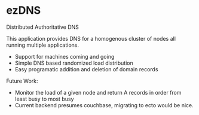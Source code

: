 ezDNS
=====

Distributed Authoritative DNS

This application provides DNS for a homogenous cluster of nodes all running multiple applications.
- Support for machines coming and going
- Simple DNS based randomized load distribution
- Easy programatic addition and deletion of domain records

Future Work:
- Monitor the load of a given node and return A records in order from least busy to most busy
- Current backend presumes couchbase, migrating to ecto would be nice.
